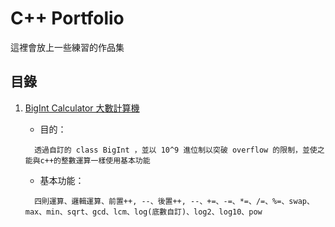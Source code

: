 # C++ Portfolio

這裡會放上一些練習的作品集

## 目錄
1.  [BigInt Calculator 大數計算機](https://github.com/style960431/Portfolio/tree/main/BigInt%20Calculator/BigInt%20Calculator)  

    *  目的：  
    ```
      透過自訂的 class BigInt ，並以 10^9 進位制以突破 overflow 的限制，並使之能與c++的整數運算一樣使用基本功能
    ```
    *  基本功能：  
    ```
      四則運算、邏輯運算、前置++, --、後置++, --、+=、-=、*=、/=、%=、swap、max、min、sqrt、gcd、lcm、log(底數自訂)、log2、log10、pow
    ```
